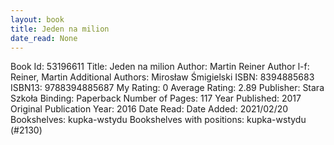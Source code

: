 ```yaml
---
layout: book
title: Jeden na milion
date_read: None
---
```


Book Id: 53196611
Title: Jeden na milion
Author: Martin Reiner
Author l-f: Reiner, Martin
Additional Authors: Mirosław Śmigielski
ISBN: 8394885683
ISBN13: 9788394885687
My Rating: 0
Average Rating: 2.89
Publisher: Stara Szkoła
Binding: Paperback
Number of Pages: 117
Year Published: 2017
Original Publication Year: 2016
Date Read: 
Date Added: 2021/02/20
Bookshelves: kupka-wstydu
Bookshelves with positions: kupka-wstydu (#2130)

